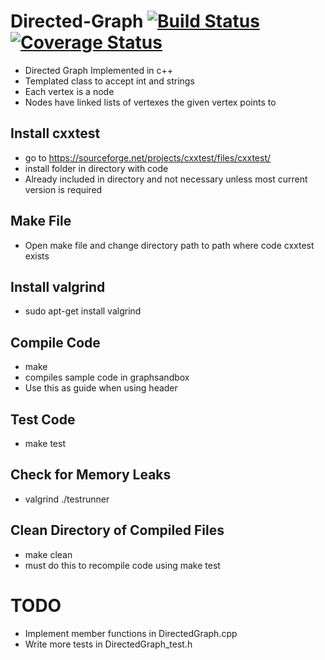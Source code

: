 
# Directed-Graph  [![Build Status](https://travis-ci.org/Dragomir2020/Directed-Graph.svg?branch=master)](https://travis-ci.org/Dragomir2020/Directed-Graph)   [![Coverage Status](https://coveralls.io/repos/github/Dragomir2020/Directed-Graph/badge.svg?branch=master)](https://coveralls.io/github/Dragomir2020/Directed-Graph?branch=master)


- Directed Graph Implemented in c++
- Templated class to accept int and strings
- Each vertex is a node
- Nodes have linked lists of vertexes the given vertex points to
## Install cxxtest
- go to https://sourceforge.net/projects/cxxtest/files/cxxtest/
- install folder in directory with code
- Already included in directory and not necessary unless most current version is required
## Make File
- Open make file and change directory path to path where code cxxtest exists
## Install valgrind
- sudo apt-get install valgrind
## Compile Code
- make
- compiles sample code in graphsandbox
- Use this as guide when using header
## Test Code
- make test
## Check for Memory Leaks
- valgrind ./testrunner
## Clean Directory of Compiled Files
- make clean
- must do this to recompile code using make test

# TODO
- Implement member functions in DirectedGraph.cpp
- Write more tests in DirectedGraph_test.h
